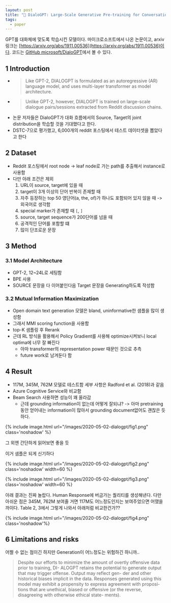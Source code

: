 ```yaml
---
layout: post
title: "📃 DialoGPT: Large-Scale Generative Pre-training for Conversational Response Generation 리뷰"
tags:
  - paper
---
```


GPT를 대화체에 맞도록 학습시킨 모델이다. 마이크로소프트에서 나온 논문이고, arxiv링크는 [https://arxiv.org/abs/1911.00536](https://arxiv.org/abs/1911.00536)이다. 코드는 [GitHub microsoft/DialoGPT](https://github.com/microsoft/DialoGPT)에서 볼 수 있다.

## 1 Introduction

* > Like GPT-2, DIALOGPT is formulated as an autoregressive (AR) language model, and uses multi-layer transformer as model architecture.
* > Unlike GPT-2, however, DIALOGPT is trained on large-scale dialogue pairs/sessions extracted from Reddit discussion chains.
* 논문 저자들은 DialoGPT가 대화 흐름에서의 Source, Target의 joint distribution을 학습할 것을 기대했다고 한다.
* DSTC-7으로 평가했고, 6,000개의 reddit 포스팅에서 테스트 데이터셋을 뽑았다고 한다

## 2 Dataset

* Reddit 포스팅에서 root node -> leaf node로 가는 path를 추출해서 instance로 사용함
* 다만 아래 조건은 제외
  1. URL이 source, target에 있을 때
  2. target이 3개 이상의 단어 반복이 존재할 때
  3. 자주 등장하는 top 50 영단어(a, the, of)가 하나도 포함되어 있지 않을 때 -> 외국어로 생각함
  4. special marker가 존재할 때 `[`, `]`
  5. source, target sequence가 200단어를 넘을 때
  6. 공격적인 단어를 포함할 떄
  7. 많이 단조로운 문장

## 3 Method

### 3.1 Model Architecture

* GPT-2, 12~24L로 세팅함
* BPE 사용
* SOURCE 문장을 다 이어붙인다음 Target 문장을 Generating하도록 작성함

### 3.2 Mutual Information Maximization

* Open domain text generation 모델은 bland, uninformative한 샘플을 많이 생성함
* 그래서 MMI scoring function을 사용함
* top-K 샘플링 후 Rerank
* 근데 RL 방식을 활용해서 Policy Gradient를 사용해 optimize시켜보니 local optima에 너무 잘 빠진다
  * 아마 transformer의 representation power 때문인 것으로 추측
  * future work로 남겨둔다 함

## 4 Result

* 117M, 345M, 762M 모델로 테스트함 세부 사항은 Radford et al. (2018)과 같음
* Azure Cognitive Service와 비교함
* Beam Search 사용하면 성능이 꽤 올라감
  * 근데 grounding information이 없는데 어떻게 잘되냐? -> 아마 pretraining 동안 얻어내는 information이 많아서 grounding document없어도 괜찮은 듯 하다.

{% include image.html url="/images/2020-05-02-dialogpt/fig1.png" class='noshadow' %}

그 외엔 간단하게 읽어보면 좋을 듯

이거 샘플은 되게 신기하다

{% include image.html url="/images/2020-05-02-dialogpt/fig2.png" class='noshadow' width=60 %}

{% include image.html url="/images/2020-05-02-dialogpt/fig3.png" class='noshadow' width=60 %}

아래 결과는 진짜 놀랍다. Human Response에 버금가는 퀄리티를 생성해낸다. 다만 아쉬운 점은 345M, 762M 보여줄 거면 117M도 어느정도인지는 보여주었으면 어땠을까이다. Table 2, 3에서 그렇게 나와서 아래처럼 비교한건가??

{% include image.html url="/images/2020-05-02-dialogpt/fig4.png" class='noshadow'%}

## 6 Limitations and risks

어쩔 수 없는 점이긴 하지만 Generation이 어느정도는 위험하긴 하니까..

> Despite our efforts to minimize the amount of overtly offensive data prior to training, DI- ALOGPT retains the potential to generate output that may trigger offense. Output may reflect gen- der and other historical biases implicit in the data. Responses generated using this model may exhibit a propensity to express agreement with proposi- tions that are unethical, biased or offensive (or the reverse, disagreeing with otherwise ethical state- ments).
